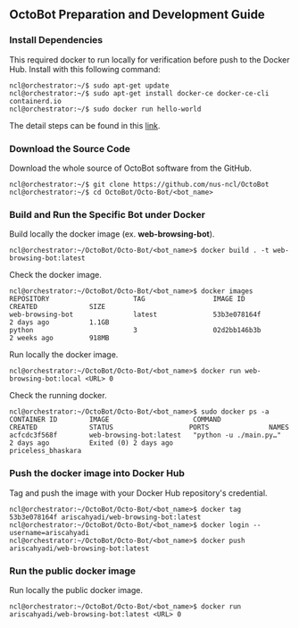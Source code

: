 ## OctoBot Preparation and Development Guide

### Install Dependencies

This required docker to run locally for verification before push to the Docker Hub. Install with this following command:

```console
ncl@orchestrator:~/$ sudo apt-get update
ncl@orchestrator:~/$ sudo apt-get install docker-ce docker-ce-cli containerd.io
ncl@orchestrator:~/$ sudo docker run hello-world
``` 
The detail steps can be found in this [link](https://docs.docker.com/install/linux/docker-ce/ubuntu/).

### Download the Source Code
 
Download the whole source of OctoBot software from the GitHub.
 
```console
ncl@orchestrator:~/$ git clone https://github.com/nus-ncl/OctoBot
ncl@orchestrator:~/$ cd OctoBot/Octo-Bot/<bot_name>
```
 
### Build and Run the Specific Bot under Docker
 
Build locally the docker image (ex. **web-browsing-bot**).
 
```console
ncl@orchestrator:~/OctoBot/Octo-Bot/<bot_name>$ docker build . -t web-browsing-bot:latest
```

Check the docker image.

```console
ncl@orchestrator:~/OctoBot/Octo-Bot/<bot_name>$ docker images
REPOSITORY                     TAG                 IMAGE ID            CREATED             SIZE
web-browsing-bot               latest              53b3e078164f        2 days ago          1.1GB
python                         3                   02d2bb146b3b        2 weeks ago         918MB
```

Run locally the docker image.

```console
ncl@orchestrator:~/OctoBot/Octo-Bot/<bot_name>$ docker run web-browsing-bot:local <URL> 0
```

Check the running docker.

```console
ncl@orchestrator:~/OctoBot/Octo-Bot/<bot_name>$ sudo docker ps -a
CONTAINER ID        IMAGE                     COMMAND                  CREATED             STATUS                   PORTS               NAMES
acfcdc3f568f        web-browsing-bot:latest   "python -u ./main.py…"   2 days ago          Exited (0) 2 days ago                        priceless_bhaskara
```

### Push the docker image into Docker Hub

Tag and push the image with your Docker Hub repository's credential.

```console
ncl@orchestrator:~/OctoBot/Octo-Bot/<bot_name>$ docker tag 53b3e078164f ariscahyadi/web-browsing-bot:latest
ncl@orchestrator:~/OctoBot/Octo-Bot/<bot_name>$ docker login --username=ariscahyadi
ncl@orchestrator:~/OctoBot/Octo-Bot/<bot_name>$ docker push ariscahyadi/web-browsing-bot:latest
```

### Run the public docker image

Run locally the public docker image.

```console
ncl@orchestrator:~/OctoBot/Octo-Bot/<bot_name>$ docker run ariscahyadi/web-browsing-bot:latest <URL> 0
```